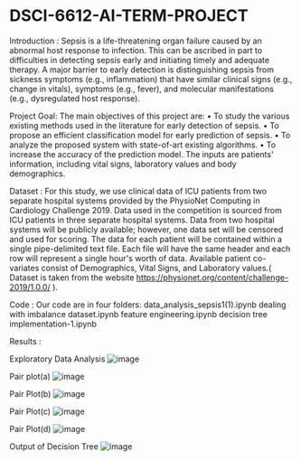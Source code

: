 # DSCI-6612-AI-TERM-PROJECT

Introduction :
Sepsis is a life-threatening organ failure caused by an abnormal host response to infection. This can be ascribed in part to difficulties in detecting sepsis early and initiating timely and adequate therapy. A major barrier to early detection is distinguishing sepsis from sickness symptoms (e.g., inflammation) that have similar clinical signs (e.g., change in vitals), symptoms (e.g., fever), and molecular manifestations (e.g., dysregulated host response). 

Project Goal:
The main objectives of this project are: 
•	To study the various existing methods used in the literature for early detection of sepsis. 
•	To propose an efficient classification model for early prediction of sepsis. 
•	To analyze the proposed system with state-of-art existing algorithms. 
•	To increase the accuracy of the prediction model.
The inputs are patients' information, including vital signs, laboratory values and body demographics.
 
 Dataset :
 For this study, we use clinical data of ICU patients from two separate hospital systems provided by the PhysioNet Computing in Cardiology Challenge 2019.
 Data used in the competition is sourced from ICU patients in three separate hospital systems. Data from two hospital systems will be publicly available; however, one data set will be censored and used for 
 scoring. The data for each patient will be contained within a single pipe-delimited text file. Each file will have the same header and each row will represent a single hour's worth of data. Available patient co- 
 variates consist of Demographics, Vital Signs, and Laboratory values.( Dataset is taken from the website https://physionet.org/content/challenge-2019/1.0.0/ ).
 
 Code :
 Our code are in four folders: 
 data_analysis_sepsis1(1).ipynb
 dealing with imbalance dataset.ipynb
 feature engineering.ipynb
 decision tree implementation-1.ipynb
 
 Results :


Exploratory Data Analysis
![image](https://github.com/kavithamadiraju/DSCI-6612-AI-TERM-PROJECT/assets/150641777/8a61dd2e-6ea0-4679-85d5-f1218c091264)

Pair plot(a)
![image](https://github.com/kavithamadiraju/DSCI-6612-AI-TERM-PROJECT/assets/150641777/aafc7fc7-5253-4464-a31b-756b5f8931bb)

Pair Plot(b)
![image](https://github.com/kavithamadiraju/DSCI-6612-AI-TERM-PROJECT/assets/150641777/e116328a-7dc2-4250-b2c1-dd4a39bf8981)

Pair Plot(c)
![image](https://github.com/kavithamadiraju/DSCI-6612-AI-TERM-PROJECT/assets/150641777/e54a3f53-7aa2-415d-a2cc-3c1906848689)

Pair Plot(d)
![image](https://github.com/kavithamadiraju/DSCI-6612-AI-TERM-PROJECT/assets/150641777/5cec37da-bff6-4563-8848-500f69085ea1)

Output of Decision Tree
![image](https://github.com/kavithamadiraju/DSCI-6612-AI-TERM-PROJECT/assets/150641777/7a37ce82-06a8-4e0f-9d51-1a961437955e)








